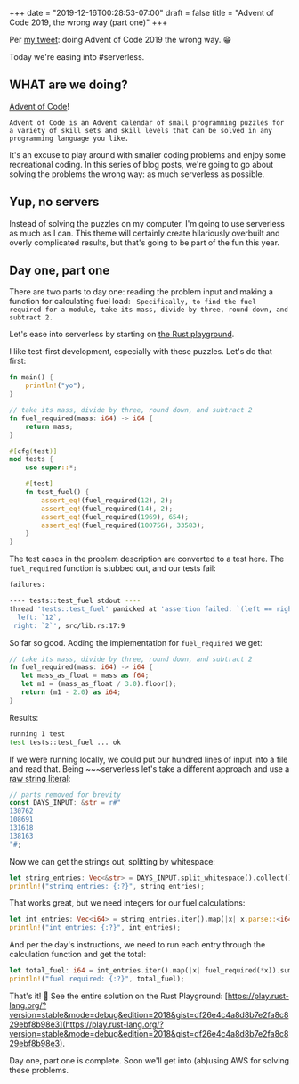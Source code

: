 +++
date = "2019-12-16T00:28:53-07:00"
draft = false
title = "Advent of Code 2019, the wrong way (part one)"
+++

Per [my tweet](https://twitter.com/Motoblag/status/1203557633648553984): doing Advent of Code 2019 the wrong way. 😁

Today we're easing into #serverless.

## WHAT are we doing?

[Advent of Code](https://adventofcode.com/2019/about)!

`Advent of Code is an Advent calendar of small programming puzzles for a variety of skill sets and skill levels that can be solved in any programming language you like.`

It's an excuse to play around with smaller coding problems and enjoy some recreational coding. In this series of blog posts, we're going to go about solving the problems the wrong way: as much serverless as possible.

## Yup, no servers

Instead of solving the puzzles on my computer, I'm going to use serverless as much as I can. This theme will certainly create hilariously overbuilt and overly complicated results, but that's going to be part of the fun this year.

## Day one, part one

There are two parts to day one: reading the problem input and making a function for calculating fuel load: ` Specifically, to find the fuel required for a module, take its mass, divide by three, round down, and subtract 2.`

Let's ease into serverless by starting on [the Rust playground](https://play.rust-lang.org/).

I like test-first development, especially with these puzzles. Let's do that first:

```rust
fn main() {
    println!("yo");
}

// take its mass, divide by three, round down, and subtract 2
fn fuel_required(mass: i64) -> i64 {
    return mass;
}

#[cfg(test)]
mod tests {
    use super::*;

    #[test]
    fn test_fuel() {
        assert_eq!(fuel_required(12), 2);
        assert_eq!(fuel_required(14), 2);
        assert_eq!(fuel_required(1969), 654);
        assert_eq!(fuel_required(100756), 33583);
    }
}
```

The test cases in the problem description are converted to a test here. The `fuel_required` function is stubbed out, and our tests fail:

```bash
failures:

---- tests::test_fuel stdout ----
thread 'tests::test_fuel' panicked at 'assertion failed: `(left == right)`
  left: `12`,
 right: `2`', src/lib.rs:17:9
 ```

 So far so good. Adding the implementation for `fuel_required` we get:

 ```rust
 // take its mass, divide by three, round down, and subtract 2
fn fuel_required(mass: i64) -> i64 {
    let mass_as_float = mass as f64;
    let m1 = (mass_as_float / 3.0).floor();
    return (m1 - 2.0) as i64;
}
```

Results:

```bash
running 1 test
test tests::test_fuel ... ok
```

If we were running locally, we could put our hundred lines of input into a file and read that. Being ~~~serverless let's take a different approach and use a [raw string literal](https://doc.rust-lang.org/rust-by-example/std/str.html):

```rust
// parts removed for brevity
const DAYS_INPUT: &str = r#"
130762
108691
131618
138163
"#;
```

Now we can get the strings out, splitting by whitespace:

```rust
let string_entries: Vec<&str> = DAYS_INPUT.split_whitespace().collect();
println!("string entries: {:?}", string_entries);
```

That works great, but we need integers for our fuel calculations:

```rust
let int_entries: Vec<i64> = string_entries.iter().map(|x| x.parse::<i64>().unwrap()).collect();
println!("int entries: {:?}", int_entries);  
```

And per the day's instructions, we need to run each entry through the calculation function and get the total:

```rust
let total_fuel: i64 = int_entries.iter().map(|x| fuel_required(*x)).sum();
println!("fuel required: {:?}", total_fuel);
```

That's it! 🎉 See the entire solution on the Rust Playground: [https://play.rust-lang.org/?version=stable&mode=debug&edition=2018&gist=df26e4c4a8d8b7e2fa8c829ebf8b98e3](https://play.rust-lang.org/?version=stable&mode=debug&edition=2018&gist=df26e4c4a8d8b7e2fa8c829ebf8b98e3).

Day one, part one is complete. Soon we'll get into (ab)using AWS for solving these problems.
